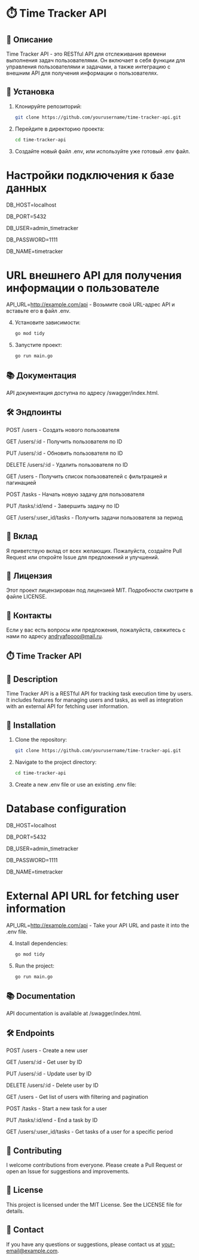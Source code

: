 # ⏱️ Time Tracker API

## 📄 Описание

Time Tracker API - это RESTful API для отслеживания времени выполнения задач пользователями. Он включает в себя функции для управления пользователями и задачами, а также интеграцию с внешним API для получения информации о пользователях.

## 🚀 Установка

1. Клонируйте репозиторий:

	```bash
	git clone https://github.com/yourusername/time-tracker-api.git

2. Перейдите в директорию проекта:

	```bash
	cd time-tracker-api

3. Создайте новый файл .env, или используйте уже готовый .env файл.

# Настройки подключения к базе данных

DB_HOST=localhost

DB_PORT=5432

DB_USER=admin_timetracker

DB_PASSWORD=1111 

DB_NAME=timetracker

# URL внешнего API для получения информации о пользователе

API_URL=http://example.com/api - Возьмите свой URL-адрес API и вставьте его в файл .env.

4. Установите зависимости:
		
	```bash
	go mod tidy

5. Запустите проект:
	
	```bash
	go run main.go

## 📚 Документация

API документация доступна по адресу /swagger/index.html.

## 🛠️ Эндпоинты

POST /users - Создать нового пользователя

GET /users/:id - Получить пользователя по ID

PUT /users/:id - Обновить пользователя по ID

DELETE /users/:id - Удалить пользователя по ID

GET /users - Получить список пользователей с фильтрацией и пагинацией

POST /tasks - Начать новую задачу для пользователя

PUT /tasks/:id/end - Завершить задачу по ID

GET /users/:user_id/tasks - Получить задачи пользователя за период

## 🤝 Вклад

Я приветствую вклад от всех желающих. Пожалуйста, создайте Pull Request или откройте Issue для предложений и улучшений.

## 📄 Лицензия

Этот проект лицензирован под лицензией MIT. Подробности смотрите в файле LICENSE.

## 📧 Контакты

Если у вас есть вопросы или предложения, пожалуйста, свяжитесь с нами по адресу andryafpooo@mail.ru.

## ⏱️ Time Tracker API

## 📄 Description

Time Tracker API is a RESTful API for tracking task execution time by users. It includes features for managing users and tasks, as well as integration with an external API for fetching user information.

## 🚀 Installation
1. Clone the repository:

	```bash
	git clone https://github.com/yourusername/time-tracker-api.git

2. Navigate to the project directory:

	```bash
	cd time-tracker-api

3. Create a new .env file or use an existing .env file:

# Database configuration

DB_HOST=localhost

DB_PORT=5432

DB_USER=admin_timetracker

DB_PASSWORD=1111

DB_NAME=timetracker

# External API URL for fetching user information

API_URL=http://example.com/api - Take your API URL and paste it into the .env file.

4. Install dependencies:

	```bash
	go mod tidy

5. Run the project:

	```bash
	go run main.go

## 📚 Documentation

API documentation is available at /swagger/index.html.

## 🛠️ Endpoints

POST /users - Create a new user

GET /users/:id - Get user by ID

PUT /users/:id - Update user by ID

DELETE /users/:id - Delete user by ID

GET /users - Get list of users with filtering and pagination

POST /tasks - Start a new task for a user

PUT /tasks/:id/end - End a task by ID

GET /users/:user_id/tasks - Get tasks of a user for a specific period

## 🤝 Contributing

I welcome contributions from everyone. Please create a Pull Request or open an Issue for suggestions and improvements.

## 📄 License

This project is licensed under the MIT License. See the LICENSE file for details.

## 📧 Contact

If you have any questions or suggestions, please contact us at your-email@example.com.